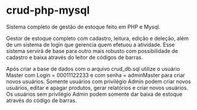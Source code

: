 # crud-php-mysql
Sistema completo de gestão de estoque feito em PHP e Mysql.

Gestor de estoque completo com cadastro, leitura, edição e deleção, além de um sistema de login que gerencia quem efetuou a atividade.
Esse sistema servirá de base para outro mais robusto com possibilidade de cadastro e baixa através do leitor de códigos de barras.

Após criar a base de dados com o arquivo crud_db.sql utilize o usuário Master com Login = 00011122233 e com senha = adminMaster para criar novos usuários. Somente usuários com privilégio Admin podem criar novos usuários, editar e apagar produtos, gerar relatórios e criar novos usuários. Os usuários sem privilégio Admin podem somente dar baixa de estoque através do código de barras.